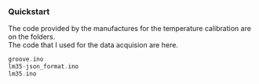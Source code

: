 ### Quickstart

The code provided by the manufactures for the temperature calibration are on the folders. <br>
The code that I used for the data acquision are here.
``` c++
groove.ino
lm35-json_format.ino
lm35.ino

```

